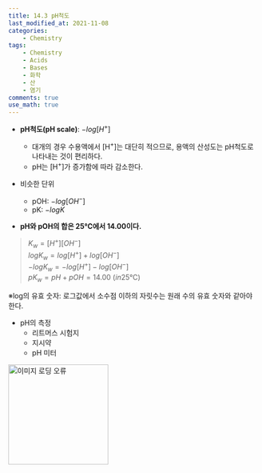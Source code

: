 ```yaml
---
title: 14.3 pH척도
last_modified_at: 2021-11-08
categories:
    - Chemistry
tags:
    - Chemistry
    - Acids
    - Bases
    - 화학
    - 산
    - 염기
comments: true
use_math: true
---
```


- **pH척도(pH scale)**: $-log[H^+]$
    - 대개의 경우 수용액에서 [H<sup>+</sup>]는 대단히 적으므로, 용액의 산성도는 pH척도로 나타내는 것이 편리하다.
    - pH는 [H<sup>+</sup>]가 증가함에 따라 감소한다.

- 비슷한 단위
    - pOH: $-log[OH^-]$
    - pK: $-logK$

- **pH와 pOH의 합은 25℃에서 14.00이다.**
>$K_w=[H^+][OH^-]$\
>$logK_w=log[H^+]+log[OH^-]$\
>$-logK_w=-log[H^+]-log[OH^-]$\
>$pK_w=pH+pOH=14.00\ (in 25℃)$

※log의 유효 숫자: 로그값에서 소수점 이하의 자릿수는 원래 수의 유효 숫자와 같아야 한다.

- pH의 측정
    - 리트머스 시험지
    - 지시약
    - pH 미터

<img src="https://user-images.githubusercontent.com/79562050/140743140-aa7924f3-1ee0-4557-affb-ae2c7d972835.png" alt="이미지 로딩 오류" width="200px">